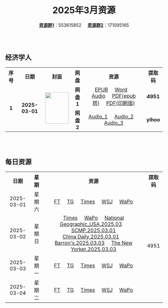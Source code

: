 <div align="center">

# 2025年3月资源

[**资源群1**](https://qm.qq.com/q/p2QRKKD9oA)：553615852 &nbsp;&nbsp;&nbsp;&nbsp;[**资源群2**](https://qm.qq.com/q/XNwz6qD0IO)：171095165

</div>

<br>
<br>

## 经济学人

<table align="center">
  <tr>
    <th>序号</th>
    <th>日期</th>
    <th>封面</th>
    <th>网盘</th>
    <th>资源</th>
    <th>提取码</th>
  </tr>
  <tr>
    <td rowspan="2" align="center"><b>1</b></td>
    <td rowspan="2" align="center"><b>2025-03-01</b></td>
    <td rowspan="2">
      <img src="https://www.economist.com/cdn-cgi/image/width=1420,quality=80,format=auto/content-assets/images/20250301_DE_EU.jpg" width="75" height="100">
    </td>
    <td align="center"><b>网盘1</b></td>
    <td align="center">
      <a href="https://url12.ctfile.com/f/47748612-1465125280-6fa0b8">EPUB</a>&nbsp;&nbsp;&nbsp;&nbsp;
      <a href="https://url12.ctfile.com/f/47748612-1465125274-3e567b">Word</a>&nbsp;&nbsp;&nbsp;&nbsp;
      <a href="https://url12.ctfile.com/f/47748612-1465125271-f68030">Audio</a>&nbsp;&nbsp;&nbsp;&nbsp;
      <a href="https://url12.ctfile.com/f/47748612-1465125286-6819d4">PDF(epub转)</a>&nbsp;&nbsp;&nbsp;&nbsp;
      <a href="https://url12.ctfile.com/f/47748612-1465441309-1a9cf0">PDF(印刷版)</a>
    </td>
    <td align="center"><b>4951</b></td>
  </tr>
  <tr>
    <td align="center"><b>网盘2</b></td>
    <td align="center">
      <a href="https://yihoo.lanzouo.com/iDhyR2p3dx9g">Audio_1</a>&nbsp;&nbsp;&nbsp;&nbsp;
      <a href="https://yihoo.lanzouo.com/i7iUg2p3dhde">Audio_2</a>&nbsp;&nbsp;&nbsp;&nbsp;
      <a href="https://yihoo.lanzouo.com/iuQIB2p3cxof">Audio_3</a>
    </td>
    <td align="center"><b>yihoo</b></td>
  </tr>
  </table>
<br>
<br>

## 每日资源

<table align="center">
  <tr>
    <th>日期</th>
    <th>星期</th>
    <th>资源</th>
    <th>提取码</th>
  </tr>
  <tr>
    <td align="center">2025-03-01</td>
    <td align="center">星期六</td>
    <td align="center">
      <a href="https://url12.ctfile.com/f/47748612-1465478797-d6eb43">FT</a>&nbsp;&nbsp;&nbsp;&nbsp;
      <a href="https://url12.ctfile.com/f/47748612-1465478959-13272c">TG</a>&nbsp;&nbsp;&nbsp;&nbsp;
      <a href="https://url12.ctfile.com/f/47748612-1465478917-a9c94f">Times</a>&nbsp;&nbsp;&nbsp;&nbsp;
      <a href="https://url12.ctfile.com/f/47748612-1465478818-c0c46f">WSJ</a>&nbsp;&nbsp;&nbsp;&nbsp;
      <a href="https://url12.ctfile.com/f/47748612-1465478830-48c299">WaPo</a>
    </td>
    <td rowspan="31" align="center">4951</td>
  </tr>
  <tr>
    <td align="center">2025-03-02</td>
    <td align="center">星期日</td>
    <td align="center">
      <a href="https://url12.ctfile.com/f/47748612-1465755370-00f5f9">Times</a>&nbsp;&nbsp;&nbsp;&nbsp;
      <a href="https://url12.ctfile.com/f/47748612-1465755043-ea9601">WaPo</a>&nbsp;&nbsp;&nbsp;&nbsp;
      <a href="https://url12.ctfile.com/f/47748612-1465756483-bb707c">National Geographic_USA.2025.03</a>&nbsp;&nbsp;&nbsp;&nbsp;
      <a href="https://url12.ctfile.com/f/47748612-1465755562-f5e802">SCMP.2025.03.01</a><br>
      <a href="https://url12.ctfile.com/f/47748612-1465755439-37c9d3">China Daily.2025.03.01</a>&nbsp;&nbsp;&nbsp;&nbsp;
      <a href="https://url12.ctfile.com/f/47748612-1465756171-ba6163">Barron's.2025.03.03</a>&nbsp;&nbsp;&nbsp;&nbsp;
      <a href="https://url12.ctfile.com/f/47748612-1465756555-f5b39b">The New Yorker.2025.03.03</a>
    </td>
  </tr>
  <tr>
    <td align="center">2025-03-03</td>
    <td align="center">星期一</td>
    <td align="center">
      <a href="https://url12.ctfile.com/f/47748612-1466182585-fb939a">FT</a>&nbsp;&nbsp;&nbsp;&nbsp;
      <a href="https://url12.ctfile.com/f/47748612-1466183047-8a962f">TG</a>&nbsp;&nbsp;&nbsp;&nbsp;
      <a href="https://url12.ctfile.com/f/47748612-1466182918-e67837">Times</a>&nbsp;&nbsp;&nbsp;&nbsp;
      <a href="https://url12.ctfile.com/f/47748612-1466182432-9d5896">WSJ</a>&nbsp;&nbsp;&nbsp;&nbsp;
      <a href="https://url12.ctfile.com/f/47748612-1466419366-f9cb29">WaPo</a>
    </td>
  </tr>
  <tr>
    <td align="center">2025-03-04</td>
    <td align="center">星期二</td>
    <td align="center">
      <a href="https://url12.ctfile.com/f/47748612-1466787895-389af6">FT</a>&nbsp;&nbsp;&nbsp;&nbsp;
      <a href="https://url12.ctfile.com/f/47748612-1466788243-b0e96f">TG</a>&nbsp;&nbsp;&nbsp;&nbsp;
      <a href="https://url12.ctfile.com/f/47748612-1466788021-84e3bb">Times</a>&nbsp;&nbsp;&nbsp;&nbsp;
      <a href="https://url12.ctfile.com/f/47748612-1466787568-9048cf">WSJ</a>&nbsp;&nbsp;&nbsp;&nbsp;
      <a href="https://url12.ctfile.com/f/47748612-1466787700-c903a0">WaPo</a>
    </td>
  </tr>
</table>
